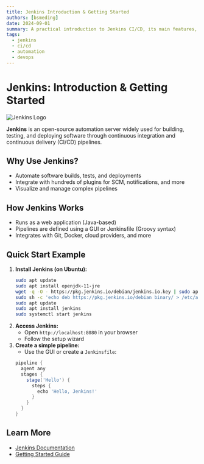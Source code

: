 ```yaml
---
title: Jenkins Introduction & Getting Started
authors: [bsmeding]
date: 2024-09-01
summary: A practical introduction to Jenkins CI/CD, its main features, and how to set up your first pipeline.
tags:
  - jenkins
  - ci/cd
  - automation
  - devops
---
```


# Jenkins: Introduction & Getting Started

<img src="https://www.jenkins.io/images/logos/jenkins/jenkins.png?w=300&h=auto" alt="Jenkins Logo" class="tool-image">

**Jenkins** is an open-source automation server widely used for building, testing, and deploying software through continuous integration and continuous delivery (CI/CD) pipelines.
<!-- more -->

## Why Use Jenkins?
- Automate software builds, tests, and deployments
- Integrate with hundreds of plugins for SCM, notifications, and more
- Visualize and manage complex pipelines

## How Jenkins Works
- Runs as a web application (Java-based)
- Pipelines are defined using a GUI or Jenkinsfile (Groovy syntax)
- Integrates with Git, Docker, cloud providers, and more

## Quick Start Example
1. **Install Jenkins (on Ubuntu):**
   ```bash
   sudo apt update
   sudo apt install openjdk-11-jre
   wget -q -O - https://pkg.jenkins.io/debian/jenkins.io.key | sudo apt-key add -
   sudo sh -c 'echo deb https://pkg.jenkins.io/debian binary/ > /etc/apt/sources.list.d/jenkins.list'
   sudo apt update
   sudo apt install jenkins
   sudo systemctl start jenkins
   ```
2. **Access Jenkins:**
   - Open `http://localhost:8080` in your browser
   - Follow the setup wizard
3. **Create a simple pipeline:**
   - Use the GUI or create a `Jenkinsfile`:
   ```groovy
   pipeline {
     agent any
     stages {
       stage('Hello') {
         steps {
           echo 'Hello, Jenkins!'
         }
       }
     }
   }
   ```

## Learn More
- [Jenkins Documentation](https://www.jenkins.io/doc/)
- [Getting Started Guide](https://www.jenkins.io/doc/pipeline/tour/getting-started/) 